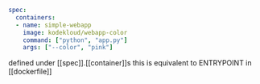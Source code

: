 ```yaml
spec:
  containers:
  - name: simple-webapp
    image: kodekloud/webapp-color
    command: ["python", "app.py"]
    args: ["--color", "pink"]
```

defined under [[spec]].[[container]]s 
this is equivalent to ENTRYPOINT in [[dockerfile]]
